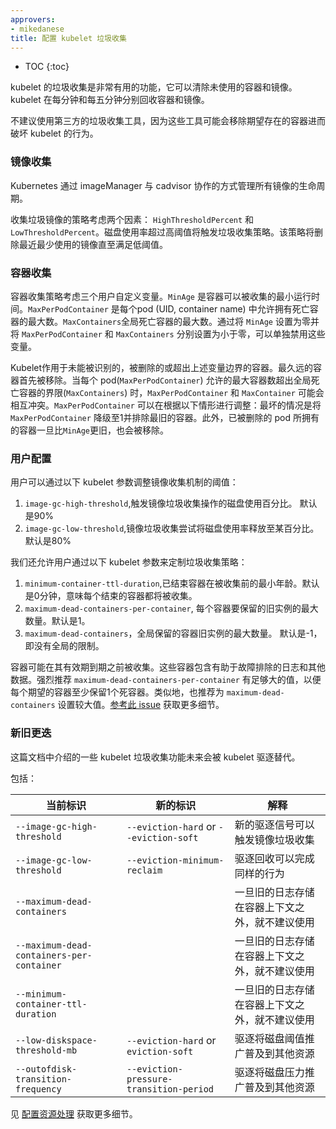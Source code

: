 ```yaml
---
approvers:
- mikedanese
title: 配置 kubelet 垃圾收集
---
```




* TOC
{:toc}



kubelet 的垃圾收集是非常有用的功能，它可以清除未使用的容器和镜像。kubelet 在每分钟和每五分钟分别回收容器和镜像。

不建议使用第三方的垃圾收集工具，因为这些工具可能会移除期望存在的容器进而破坏 kubelet 的行为。



### 镜像收集

Kubernetes 通过 imageManager 与 cadvisor 协作的方式管理所有镜像的生命周期。

收集垃圾镜像的策略考虑两个因素：
`HighThresholdPercent` 和 `LowThresholdPercent`。磁盘使用率超过高阈值将触发垃圾收集策略。该策略将删除最近最少使用的镜像直至满足低阈值。


### 容器收集

容器收集策略考虑三个用户自定义变量。`MinAge` 是容器可以被收集的最小运行时间。`MaxPerPodContainer` 是每个pod (UID, container name) 中允许拥有死亡容器的最大数。`MaxContainers`全局死亡容器的最大数。通过将 `MinAge` 设置为零并将 `MaxPerPodContainer` 和 `MaxContainers` 分别设置为小于零，可以单独禁用这些变量。



Kubelet作用于未能被识别的，被删除的或超出上述变量边界的容器。最久远的容器首先被移除。当每个 pod(`MaxPerPodContainer`) 允许的最大容器数超出全局死亡容器的界限(`MaxContainers`) 时，`MaxPerPodContainer` 和 `MaxContainer` 可能会相互冲突。`MaxPerPodContainer` 可以在根据以下情形进行调整：最坏的情况是将 `MaxPerPodContainer` 降级至1并排除最旧的容器。此外，已被删除的 pod 所拥有的容器一旦比`MinAge`更旧，也会被移除。



### 用户配置

用户可以通过以下 kubelet 参数调整镜像收集机制的阈值：

1. `image-gc-high-threshold`,触发镜像垃圾收集操作的磁盘使用百分比。
默认是90%
2. `image-gc-low-threshold`,镜像垃圾收集尝试将磁盘使用率释放至某百分比。
默认是80%



我们还允许用户通过以下 kubelet 参数来定制垃圾收集策略：
1. `minimum-container-ttl-duration`,已结束容器在被收集前的最小年龄。默认是0分钟，意味每个结束的容器都将被收集。
2. `maximum-dead-containers-per-container`, 每个容器要保留的旧实例的最大数量。默认是1。
3. `maximum-dead-containers`，全局保留的容器旧实例的最大数量。
默认是-1，即没有全局的限制。

容器可能在其有效期到期之前被收集。这些容器包含有助于故障排除的日志和其他数据。强烈推荐 `maximum-dead-containers-per-container` 有足够大的值，以便每个期望的容器至少保留1个死容器。类似地，也推荐为 `maximum-dead-containers` 设置较大值。[参考此 issue](https://github.com/kubernetes/kubernetes/issues/13287) 获取更多细节。



### 新旧更迭

这篇文档中介绍的一些 kubelet 垃圾收集功能未来会被 kubelet 驱逐替代。

包括：

| 当前标识 | 新的标识 | 解释 |
| ------------- | -------- | --------- |
| `--image-gc-high-threshold` | `--eviction-hard` or `--eviction-soft` | 新的驱逐信号可以触发镜像垃圾收集 |
| `--image-gc-low-threshold` | `--eviction-minimum-reclaim` | 驱逐回收可以完成同样的行为 |
| `--maximum-dead-containers` | | 一旦旧的日志存储在容器上下文之外，就不建议使用 |
| `--maximum-dead-containers-per-container` | | 一旦旧的日志存储在容器上下文之外，就不建议使用 |
| `--minimum-container-ttl-duration` | | 一旦旧的日志存储在容器上下文之外，就不建议使用 |
| `--low-diskspace-threshold-mb` | `--eviction-hard` or `eviction-soft` | 驱逐将磁盘阈值推广普及到其他资源 |
| `--outofdisk-transition-frequency` | `--eviction-pressure-transition-period` | 驱逐将磁盘压力推广普及到其他资源 |



见 [配置资源处理](/docs/concepts/cluster-administration/out-of-resource/) 获取更多细节。

